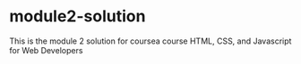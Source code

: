 # module2-solution
This is the module 2 solution for coursea course HTML, CSS, and Javascript for Web Developers
